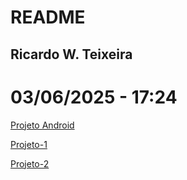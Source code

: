 # README
## Ricardo W. Teixeira
# 03/06/2025 - 17:24
<a href="https://rwteixeira.github.io/projeto-android/" target=_blanck>Projeto Android</a>
<p>
<a href="https://rwteixeira.github.io/projeto-1/" target="_blanck">Projeto-1</a>
<p>
<a href="https://rwteixeira.github.io/projeto-2/" target="_blanck">Projeto-2</a>
<p>
